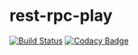 # rest-rpc-play

[![Build Status](https://travis-ci.org/ThoughtWorksInc/rest-rpc-play.svg)](https://travis-ci.org/ThoughtWorksInc/rest-rpc-play)
[![Codacy Badge](https://www.codacy.com/project/badge/15a164aaf9274aa08e177fb711f6684d)](https://www.codacy.com/app/zhanglongyang/rest-rpc-play)